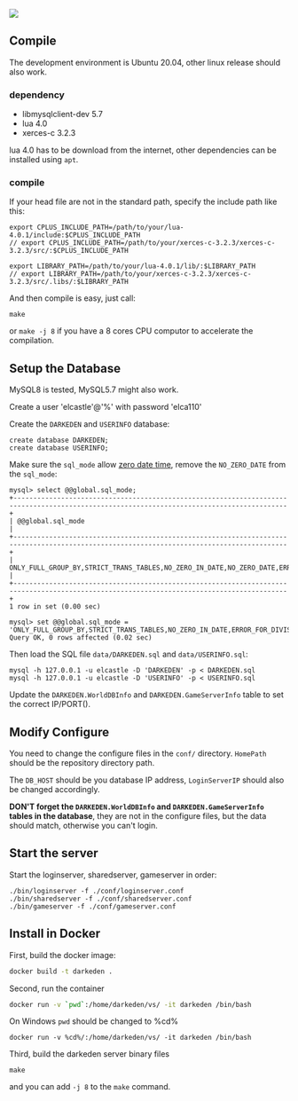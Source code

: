 ![](https://user-images.githubusercontent.com/1420062/121156821-a0d86180-c87b-11eb-9b41-4d75940f2d88.png)


## Compile

The development environment is Ubuntu 20.04, other linux release should also work.

### dependency

- libmysqlclient-dev 5.7
- lua 4.0
- xerces-c 3.2.3

lua 4.0 has to be download from the internet, other dependencies can be installed using `apt`.

### compile

If your head file are not in the standard path, specify the include path like this:

```
export CPLUS_INCLUDE_PATH=/path/to/your/lua-4.0.1/include:$CPLUS_INCLUDE_PATH
// export CPLUS_INCLUDE_PATH=/path/to/your/xerces-c-3.2.3/xerces-c-3.2.3/src/:$CPLUS_INCLUDE_PATH

export LIBRARY_PATH=/path/to/your/lua-4.0.1/lib/:$LIBRARY_PATH
// export LIBRARY_PATH=/path/to/your/xerces-c-3.2.3/xerces-c-3.2.3/src/.libs/:$LIBRARY_PATH
```

And then compile is easy, just call:

	make

or `make -j 8` if you have a 8 cores CPU computor to accelerate the compilation.

## Setup the Database

MySQL8 is tested, MySQL5.7 might also work.


Create a user 'elcastle'@'%' with password 'elca110'

Create the `DARKEDEN` and `USERINFO` database:

```
create database DARKEDEN;
create database USERINFO;
```

Make sure the `sql_mode` allow [zero date time](https://github.com/opendarkeden/server/issues/5), remove the `NO_ZERO_DATE` from the `sql_mode`:

```
mysql> select @@global.sql_mode;
+-------------------------------------------------------------------------------------------------------------------------------------------+
| @@global.sql_mode                                                                                                                         |
+-------------------------------------------------------------------------------------------------------------------------------------------+
| ONLY_FULL_GROUP_BY,STRICT_TRANS_TABLES,NO_ZERO_IN_DATE,NO_ZERO_DATE,ERROR_FOR_DIVISION_BY_ZERO,NO_AUTO_CREATE_USER,NO_ENGINE_SUBSTITUTION |
+-------------------------------------------------------------------------------------------------------------------------------------------+
1 row in set (0.00 sec)

mysql> set @@global.sql_mode = 'ONLY_FULL_GROUP_BY,STRICT_TRANS_TABLES,NO_ZERO_IN_DATE,ERROR_FOR_DIVISION_BY_ZERO,NO_AUTO_CREATE_USER,NO_ENGINE_SUBSTITUTION';
Query OK, 0 rows affected (0.02 sec)
```

Then load the SQL file `data/DARKEDEN.sql` and `data/USERINFO.sql`:

```
mysql -h 127.0.0.1 -u elcastle -D 'DARKEDEN' -p < DARKEDEN.sql
mysql -h 127.0.0.1 -u elcastle -D 'USERINFO' -p < USERINFO.sql
```

Update the `DARKEDEN.WorldDBInfo` and `DARKEDEN.GameServerInfo` table to set the correct IP/PORT().

## Modify Configure

You need to change the configure files in the `conf/` directory.
`HomePath` should be the repository directory path.

The `DB_HOST` should be you database IP address, `LoginServerIP` should also be changed accordingly.

**DON'T forget the `DARKEDEN.WorldDBInfo` and `DARKEDEN.GameServerInfo` tables in the database**, they are not in the configure files, but the data should match, otherwise you can't login.

## Start the server

Start the loginserver, sharedserver, gameserver in order:

```
./bin/loginserver -f ./conf/loginserver.conf
./bin/sharedserver -f ./conf/sharedserver.conf
./bin/gameserver -f ./conf/gameserver.conf
```

## Install in Docker


First, build the docker image:

```bash
docker build -t darkeden .
```


Second, run the container

```bash
docker run -v `pwd`:/home/darkeden/vs/ -it darkeden /bin/bash
```

On Windows `pwd` should be changed to %cd%

```
docker run -v %cd%/:/home/darkeden/vs/ -it darkeden /bin/bash
```

Third, build the darkeden server binary files

```
make
```

and you can add `-j 8` to the `make` command.
